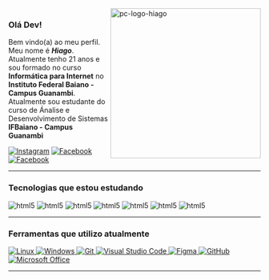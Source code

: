 <img src="https://user-images.githubusercontent.com/60708311/212370903-249fd3e6-8183-47fc-9837-20213cdf75e6.svg" width="300px" min-width="300px" max-width="300px" align="right" alt="pc-logo-hiago">

### Olá Dev!

Bem vindo(a) ao meu perfil. Meu nome é ***Hiago***. Atualmente tenho 21 anos e sou formado no curso **Informática para Internet** no **Instituto Federal Baiano - Campus Guanambi**. 
Atualmente sou estudante do curso de Ánalise e Desenvolvimento de Sistemas **IFBaiano - Campus Guanambi**  

[![Instagram]( https://img.shields.io/badge/Instagram-E4405F?style=for-the-badge&logo=instagram&logoColor=white&color=9400D3
)](https://www.instagram.com/hiago_rsz)
[![Facebook]( https://img.shields.io/badge/Facebook-1877F2?style=for-the-badge&logo=facebook&logoColor=white&color=9400D3)](https://www.facebook.com/Hiago.AE.999)
[![Facebook]( https://img.shields.io/badge/LinkedIn-0077B5?style=for-the-badge&logo=linkedin&logoColor=white&color=9400D3)](https://www.linkedin.com/in/hiago-rocha-souza-1754a1243/)

---

### Tecnologias que estou estudando

<div style="display: inline_block">
    <img aling="center" alt="html5" src="https://img.shields.io/badge/HTML5-E34F26?style=for-the-badge&logo=html5&logoColor=white&color=9400D3"> 
    <img aling="center" alt="html5" src="https://img.shields.io/badge/CSS3-1572B6?style=for-the-badge&logo=css3&logoColor=white&color=9400D3"> 
    <img aling="center" alt="html5" src="https://img.shields.io/badge/JavaScript-323330?style=for-the-badge&logo=javascript&logoColor=white&color=9400D3"> 
    <img aling="center" alt="html5" src="https://img.shields.io/badge/Node.js-43853D?style=for-the-badge&logo=node.js&logoColor=white&color=9400D3"> 
    <img aling="center" alt="html5" src="https://img.shields.io/badge/TypeScript-007ACC?style=for-the-badge&logo=typescript&logoColor=white&color=9400D3"> 
    <img aling="center" alt="html5" src="https://img.shields.io/badge/MySQL-00000F?style=for-the-badge&logo=mysql&logoColor=white&color=9400D3"> 
    <img aling="center" alt="html5" src="https://img.shields.io/badge/Java-ED8B00?style=for-the-badge&logo=openjdk&logoColor=white&color=9400D3">

---
  
### Ferramentas que utilizo atualmente
    
[
![Linux](https://img.shields.io/badge/Linux-FCC644?style=for-the-badge&logo=linux&logoColor=white&color=9400D3)
![Windows](https://img.shields.io/badge/Windows-0078D6?style=for-the-badge&logo=windows&logoColor=white&color=9400D3)
![Git](https://img.shields.io/badge/GIT-E44C30?style=for-the-badge&logo=git&logoColor=white&color=9400D3)
![Visual Studio Code](https://img.shields.io/badge/VSCode-0078D4?style=for-the-badge&logo=visual%20studio%20code&logoColor=white&color=9400D3)
![Figma](https://img.shields.io/badge/figma-%23F24E1E.svg?style=for-the-badge&logo=figma&logoColor=white&color=9400D3)
![GitHub](https://img.shields.io/badge/github-%23121011.svg?style=for-the-badge&logo=github&logoColor=white&color=9400D3)
![Microsoft Office](https://img.shields.io/badge/MS_Office-D83B01?style=for-the-badge&logo=microsoft-office&logoColor=white&color=9400D3)
](#n)

---
